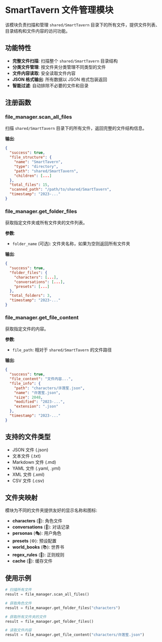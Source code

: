 # SmartTavern 文件管理模块

该模块负责扫描和管理 `shared/SmartTavern` 目录下的所有文件，提供文件列表、目录结构和文件内容的访问功能。

## 功能特性

- **完整文件扫描**: 扫描整个 `shared/SmartTavern` 目录结构
- **分类文件管理**: 按文件夹分类管理不同类型的文件
- **文件内容读取**: 安全读取文件内容
- **JSON 格式输出**: 所有数据以 JSON 格式包装返回
- **智能过滤**: 自动排除不必要的文件和目录

## 注册函数

### file_manager.scan_all_files
扫描 `shared/SmartTavern` 目录下的所有文件，返回完整的文件结构信息。

**输出**:
```json
{
  "success": true,
  "file_structure": {
    "name": "SmartTavern",
    "type": "directory", 
    "path": "shared/SmartTavern",
    "children": [...]
  },
  "total_files": 15,
  "scanned_path": "/path/to/shared/SmartTavern",
  "timestamp": "2023-..."
}
```

### file_manager.get_folder_files
获取指定文件夹或所有文件夹的文件列表。

**参数**:
- `folder_name` (可选): 文件夹名称，如果为空则返回所有文件夹

**输出**:
```json
{
  "success": true,
  "folder_files": {
    "characters": [...],
    "conversations": [...],
    "presets": [...]
  },
  "total_folders": 3,
  "timestamp": "2023-..."
}
```

### file_manager.get_file_content
获取指定文件的内容。

**参数**:
- `file_path`: 相对于 `shared/SmartTavern` 的文件路径

**输出**:
```json
{
  "success": true,
  "file_content": "文件内容...",
  "file_info": {
    "path": "characters/许莲笙.json",
    "name": "许莲笙.json",
    "size": 2048,
    "modified": "2023-...",
    "extension": ".json"
  },
  "timestamp": "2023-..."
}
```

## 支持的文件类型

- JSON 文件 (.json)
- 文本文件 (.txt)
- Markdown 文件 (.md)
- YAML 文件 (.yaml, .yml)
- XML 文件 (.xml)
- CSV 文件 (.csv)

## 文件夹映射

模块为不同的文件夹提供友好的显示名称和图标:

- **characters** (👤): 角色文件
- **conversations** (💬): 对话记录
- **personas** (🎭): 用户角色
- **presets** (⚙️): 预设配置
- **world_books** (📚): 世界书
- **regex_rules** (🔧): 正则规则
- **cache** (💾): 缓存文件

## 使用示例

```python
# 扫描所有文件
result = file_manager.scan_all_files()

# 获取角色文件
result = file_manager.get_folder_files("characters")

# 获取所有文件夹的文件
result = file_manager.get_folder_files()

# 读取文件内容
result = file_manager.get_file_content("characters/许莲笙.json")